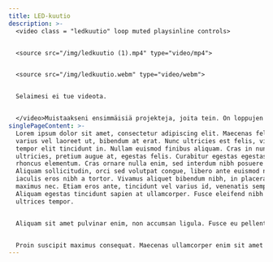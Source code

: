 ```yaml
---
title: LED-kuutio
description: >-
  <video class = "ledkuutio" loop muted playsinline controls>


  <source src="/img/ledkuutio (1).mp4" type="video/mp4">


  <source src="/img/ledkuutio.webm" type="video/webm">


  Selaimesi ei tue videota.


  </video>Muistaakseni ensimmäisiä projekteja, joita tein. On loppujen lopuksi myös melko monimutkainen härveli. Idean projektiin sain Youtubesta, mistä myös suuri osa elektroniikan tietämyksestäni on opittu. Erityisesti kanava [GreatScott](https://www.youtube.com/user/greatscottlab/featured) on ollut tärkeä minulle, ja sieltä idea tähänkin projektiin taisi tulla.
singlePageContent: >-
  Lorem ipsum dolor sit amet, consectetur adipiscing elit. Maecenas felis ex,
  varius vel laoreet ut, bibendum at erat. Nunc ultricies est felis, vitae
  tempor elit tincidunt in. Nullam euismod finibus aliquam. Cras in nunc
  ultricies, pretium augue at, egestas felis. Curabitur egestas egestas magna
  rhoncus elementum. Cras ornare nulla enim, sed interdum nibh posuere vehicula.
  Aliquam sollicitudin, orci sed volutpat congue, libero ante euismod nulla, non
  iaculis eros nibh a tortor. Vivamus aliquet bibendum nibh, in placerat odio
  maximus nec. Etiam eros ante, tincidunt vel varius id, venenatis semper justo.
  Aliquam egestas tincidunt sapien at ullamcorper. Fusce eleifend nibh ut
  ultrices tempor.


  Aliquam sit amet pulvinar enim, non accumsan ligula. Fusce eu pellentesque justo, vitae vestibulum mi. Interdum et malesuada fames ac ante ipsum primis in faucibus. Aliquam at porttitor quam. Aenean elementum consequat elit non semper. Sed at pulvinar quam. Nam placerat turpis ac laoreet scelerisque.


  Proin suscipit maximus consequat. Maecenas ullamcorper enim sit amet mollis vehicula. Mauris porta tincidunt turpis vitae ultrices. Aliquam ut sagittis tellus, in congue nunc. Vivamus condimentum a nisl eget accumsan. Ut faucibus tincidunt tincidunt. Suspendisse viverra dui arcu, in fermentum lectus commodo et. Donec placerat justo ac commodo scelerisque. Duis iaculis tempor justo, nec ullamcorper est dapibus sit amet. Maecenas eget nibh ligula. Pellentesque turpis lorem, bibendum non augue at, molestie efficitur felis. Cras vestibulum mattis varius. Maecenas metus arcu, tincidunt ut sagittis non, ullamcorper vitae ante.
---
```

